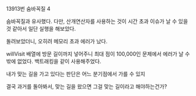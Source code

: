 13913번 숨바꼭질 4

숨바꼭질과 유사했다. 다만, 산개연산자를 사용하는 것이 시간 초과 이슈가 날 수 있을 것 같아서 일단 실행을 해보았다.

돌려보았더니, 오히려 메모리 초과 에러가 났다.

willVisit 배열에 방문 길이까지 넣어주니 최대 점이 100,000인 문제에서 에러가 날 수 밖에 없었다. 백트래킹을 같이 사용해주었다.

내가 맞는 길을 가고 있다는 판단은 어느 분기점에서 가를 수 있지

결국 과거를 돌아봐서, 맞는 길을 왔으면 그걸 맞는 길이라고 해야하는건가?
